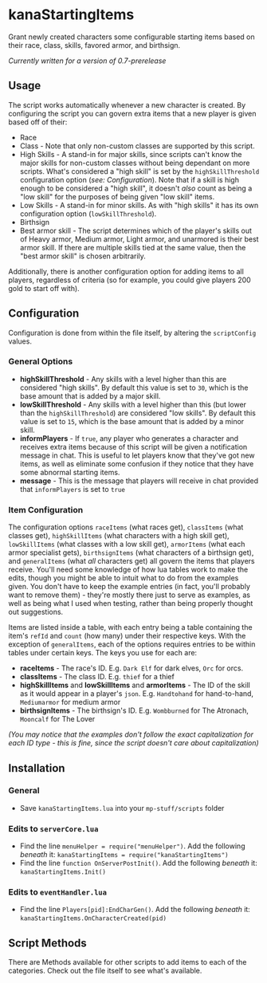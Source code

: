 # kanaStartingItems
Grant newly created characters some configurable starting items based on their race, class, skills, favored armor, and birthsign.

*Currently written for a version of 0.7-prerelease*

## Usage
The script works automatically whenever a new character is created. By configuring the script you can govern extra items that a new player is given based off of their:
- Race
- Class - Note that only non-custom classes are supported by this script.
- High Skills - A stand-in for major skills, since scripts can't know the major skills for non-custom classes without being dependant on more scripts. What's considered a "high skill" is set by the `highSkillThreshold` configuration option (*see: Configuration*). Note that if a skill is high enough to be considered a "high skill", it doesn't *also* count as being a "low skill" for the purposes of being given "low skill" items.
- Low Skills - A stand-in for minor skills. As with "high skills" it has its own configuration option (`lowSkillThreshold`).
- Birthsign
- Best armor skill - The script determines which of the player's skills out of Heavy armor, Medium armor, Light armor, and unarmored is their best armor skill. If there are multiple skills tied at the same value, then the "best armor skill" is chosen arbitrarily.

Additionally, there is another configuration option for adding items to all players, regardless of criteria (so for example, you could give players 200 gold to start off with).

## Configuration
Configuration is done from within the file itself, by altering the `scriptConfig` values.
### General Options
- **highSkillThreshold** - Any skills with a level higher than this are considered "high skills". By default this value is set to `30`, which is the base amount that is added by a major skill.
- **lowSkillThreshold** - Any skills with a level higher than this (but lower than the `highSkillThreshold`) are considered "low skills". By default this value is set to `15`, which is the base amount that is added by a minor skill.
- **informPlayers** - If `true`, any player who generates a character and receives extra items because of this script will be given a notification message in chat. This is useful to let players know that they've got new items, as well as eliminate some confusion if they notice that they have some abnormal starting items.
- **message** - This is the message that players will receive in chat provided that `informPlayers` is set to `true`
### Item Configuration
The configuration options `raceItems` (what races get), `classItems` (what classes get), `highSkillItems` (what characters with a high skill get), `lowSkillItems` (what classes with a low skill get), `armorItems` (what each armor specialist gets), `birthsignItems` (what characters of a birthsign get), and `generalItems` (what *all* characters get) all govern the items that players receive. You'll need some knowledge of how lua tables work to make the edits, though you might be able to intuit what to do from the examples given. You don't have to keep the example entries (in fact, you'll probably want to remove them) - they're mostly there just to serve as examples, as well as being what I used when testing, rather than being properly thought out suggestions.

Items are listed inside a table, with each entry being a table containing the item's `refId` and `count` (how many) under their respective keys. With the exception of `generalItems`, each of the options requires entries to be within tables under certain keys. The keys you use for each are:
- **raceItems** - The race's ID. E.g. `Dark Elf` for dark elves, `Orc` for orcs.
- **classItems** - The class ID. E.g. `thief` for a thief
- **highSkillItems** and **lowSkillItems** and **armorItems** - The ID of the skill as it would appear in a player's `json`. E.g. `Handtohand` for hand-to-hand, `Mediumarmor` for medium armor
- **birthsignItems** - The birthsign's ID. E.g. `Wombburned` for The Atronach, `Mooncalf` for The Lover

*(You may notice that the examples don't follow the exact capitalization for each ID type - this is fine, since the script doesn't care about capitalization)*

## Installation
### General
- Save `kanaStartingItems.lua` into your `mp-stuff/scripts` folder
### Edits to `serverCore.lua`
- Find the line `menuHelper = require("menuHelper")`. Add the following *beneath* it: ```kanaStartingItems = require("kanaStartingItems")```
- Find the line `function OnServerPostInit()`. Add the following *beneath* it: ```kanaStartingItems.Init()```
### Edits to `eventHandler.lua`
- Find the line `Players[pid]:EndCharGen()`. Add the following *beneath* it:  ```kanaStartingItems.OnCharacterCreated(pid)```

## Script Methods
There are Methods available for other scripts to add items to each of the categories. Check out the file itself to see what's available.
